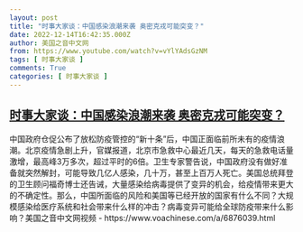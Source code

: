 ```yaml
---
layout: post
title: "时事大家谈：中国感染浪潮来袭 奥密克戎可能突变？"
date: 2022-12-14T16:42:35.000Z
author: 美国之音中文网
from: https://www.youtube.com/watch?v=vYlYAdsGzNM
tags: [ 时事大家谈 ]
comments: True
categories: [ 时事大家谈 ]
---
```

<!--1671036155000-->
[时事大家谈：中国感染浪潮来袭 奥密克戎可能突变？](https://www.youtube.com/watch?v=vYlYAdsGzNM)
------

<div>
中国政府仓促公布了放松防疫管控的“新十条”后，中国正面临前所未有的疫情浪潮。北京疫情急剧上升，官媒报道，北京市急救中心最近几天，每天的急救电话量激增，最高峰3万多次，超过平时的6倍。卫生专家警告说，中国政府没有做好准备就突然解封，可能导致几亿人感染，几十万，甚至上百万人死亡。美国总统拜登的卫生顾问福奇博士还告诫，大量感染给病毒提供了变异的机会，给疫情带来更大的不确定性。那么，中国所面临的风险和美国等已经开放的国家有什么不同？大规模感染给医疗系统和社会带来什么样的冲击？病毒变异可能给全球防疫带来什么影响？美国之音中文网视频 - https://www.voachinese.com/a/6876039.html
</div>
